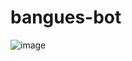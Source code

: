 # bangues-bot

![image](https://user-images.githubusercontent.com/1341748/150234620-96710dab-6a64-4fb1-9cea-25cd5a731be7.png)
